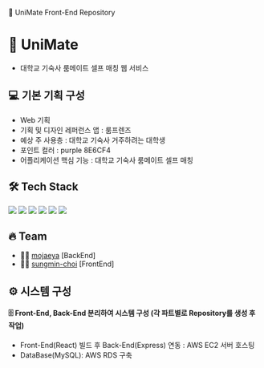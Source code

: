📌 UniMate Front-End Repository
# 🏫 UniMate 
- 대학교 기숙사 룸메이트 셀프 매칭 웹 서비스

## 💻 기본 기획 구성
- Web 기획
- 기획 및 디자인 레퍼런스 앱 : 룸프렌즈
- 예상 주 사용층 : 대학교 기숙사 거주하려는 대학생
- 포인트 컬러 : purple 8E6CF4
- 어플리케이션 핵심 기능 : 대학교 기숙사 룸메이트 셀프 매칭

## 🛠 Tech Stack
<p>
<img src="https://img.shields.io/badge/Javascript-ffb13b?style=flat-square&logo=javascript&logoColor=white"/>
<img src="https://img.shields.io/badge/Node.js-339933?style=flat-square&logo=Node.js&logoColor=white"/>
<img src="https://img.shields.io/badge/React-61DAFB?style=flat-square&logo=React&logoColor=white"/>
<img src="https://img.shields.io/badge/Mysql-3766AB?style=flat-square&logo=MySql&logoColor=white"/>
<img src="https://img.shields.io/badge/aws-232F3E?style=flat-square&logo=Amazon AWS&logoColor=white"/>
<img src="https://img.shields.io/badge/Figma-F24E1E?style=flat-square&logo=Figma&logoColor=white"/>
</p>

## 🔥 Team              
- 👨‍💻 [mojaeya](https://github.com/mojaeya) [BackEnd]   
- 🧑‍💻 [sungmin-choi](https://github.com/sungmin-choi) [FrontEnd]

## ⚙️ 시스템 구성

#### 🗄 Front-End, Back-End 분리하여 시스템 구성 (각 파트별로 Repository를 생성 후 작업)

- Front-End(React) 빌드 후 Back-End(Express) 연동 : AWS EC2 서버 호스팅
- DataBase(MySQL): AWS RDS 구축 


